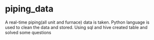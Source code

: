 # piping_data


A real-time piping(all unit and furnace) data is taken.
Python language is used to clean the data and stored.
Using sql and hive created table and solved some questions
